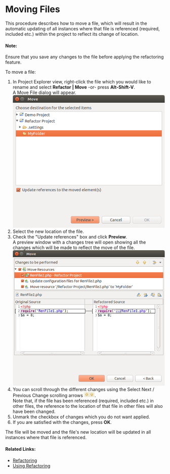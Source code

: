 # Moving Files

<!--context:moving_files-->

This procedure describes how to move a file, which will result in the automatic updating of all instances where that file is referenced (required, included etc.) within the project to reflect its change of location.

<!--note-start-->

#### Note:

Ensure that you save any changes to the file before applying the refactoring feature.

<!--note-end-->

<!--ref-start-->

To move a file:

1. In Project Explorer view, right-click the file which you would like to rename and select **Refactor | Move** -or- press **Alt-Shift-V**.  
   A Move File dialog will appear.
   ![refactor_move_dialog.png](images/refactor_move_dialog.png "Move location")
2. Select the new location of the file.
3. Check the "Update references" box and click **Preview**.  
   A preview window with a changes tree will open showing all the changes which will be made to reflect the move of the file.
   ![refactor_move_preview.png](images/refactor_move_preview.png "Move change tree")
4. You can scroll through the different changes using the Select Next / Previous Change scrolling arrows ![scroll_arrows.png](images/scroll_arrows.png "scrolling arrows").  
   Note that, if the file has been referenced (required, included etc.) in other files, the reference to the location of that file in other files will also have been changed.
5. Unmark the checkbox of changes which you do not want applied.
6. If you are satisfied with the changes, press **OK**.

The file will be moved and the file's new location will be updated in all instances where that file is referenced.

<!--ref-end-->

<!--links-start-->

#### Related Links:

 * [Refactoring](../../016-concepts/076-refactoring.md)
 * [Using Refactoring](000-index.md)

<!--links-end-->